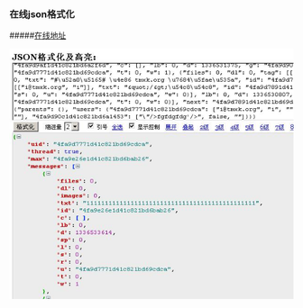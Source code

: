 ### 在线json格式化

#####[在线地址](http://www.yunyii.cn/tool/json_format)

![demo](https://raw.githubusercontent.com/melodyne/json_format/master/demo.JPG)
